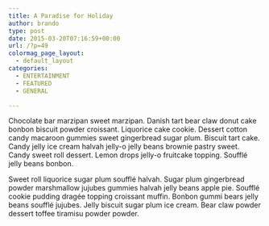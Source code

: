 ```yaml
---
title: A Paradise for Holiday
author: brando
type: post
date: 2015-03-20T07:16:59+00:00
url: /?p=49
colormag_page_layout:
  - default_layout
categories:
  - ENTERTAINMENT
  - FEATURED
  - GENERAL

---
```

Chocolate bar marzipan sweet marzipan. Danish tart bear claw donut cake bonbon biscuit powder croissant. Liquorice cake cookie. Dessert cotton candy macaroon gummies sweet gingerbread sugar plum. Biscuit tart cake. Candy jelly ice cream halvah jelly-o jelly beans brownie pastry sweet. Candy sweet roll dessert. Lemon drops jelly-o fruitcake topping. Soufflé jelly beans bonbon.

Sweet roll liquorice sugar plum soufflé halvah. Sugar plum gingerbread powder marshmallow jujubes gummies halvah jelly beans apple pie. Soufflé cookie pudding dragée topping croissant muffin. Bonbon gummi bears jelly beans soufflé jujubes. Jelly biscuit sugar plum ice cream. Bear claw powder dessert toffee tiramisu powder powder.